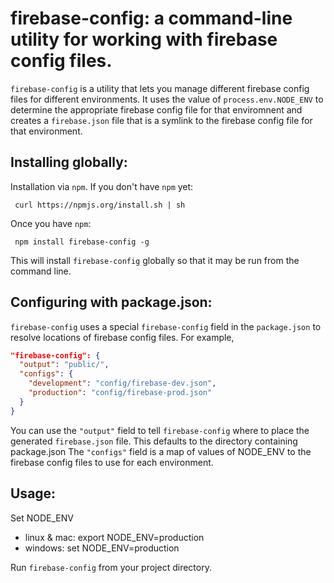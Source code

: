 # firebase-config: a command-line utility for working with firebase config files.

`firebase-config` is a utility that lets you manage different firebase config files for different environments. It uses the value of `process.env.NODE_ENV` to determine the appropriate firebase config file for that enviromnent and creates a `firebase.json` file that is a symlink to the firebase config file for that environment.

## Installing globally:

Installation via `npm`.  If you don't have `npm` yet:

     curl https://npmjs.org/install.sh | sh

Once you have `npm`:

     npm install firebase-config -g

This will install `firebase-config` globally so that it may be run from the command line.

## Configuring with package.json:

`firebase-config` uses a special `firebase-config` field in the `package.json` to resolve locations of firebase config files.
For example,

``` json
"firebase-config": {
  "output": "public/",
  "configs": {
    "development": "config/firebase-dev.json",
    "production": "config/firebase-prod.json"
  }
}
```

You can use the `"output"` field to tell `firebase-config` where to place the generated `firebase.json` file. This defaults to the directory containing package.json
The `"configs"` field is a map of values of NODE_ENV to the firebase config files to use for each environment.

## Usage:
Set NODE_ENV
+ linux & mac: export NODE_ENV=production
+ windows: set NODE_ENV=production

Run `firebase-config` from your project directory.
